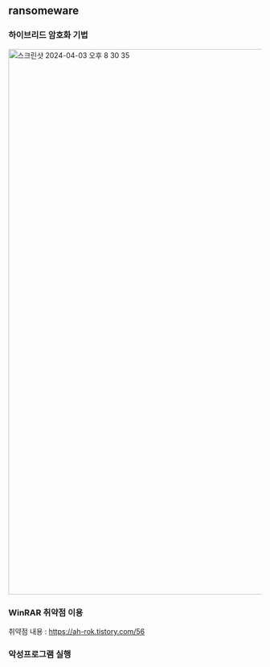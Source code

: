 ## ransomeware

### 하이브리드 암호화 기법
<img width="1086" alt="스크린샷 2024-04-03 오후 8 30 35" src="https://github.com/grain-ahrok/ransomeware/assets/81209784/327707f5-aed9-46a8-8cb2-fb56b6501de3">

### WinRAR 취약점 이용
취약점 내용 : https://ah-rok.tistory.com/56

### 악성프로그램 실행




